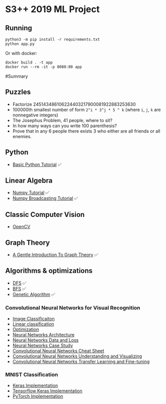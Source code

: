 # S3++ 2019 ML Project


## Running

```
python3 -m pip install -r requirements.txt
python app.py 
```

Or with docker:

```
docker build . -t app
docker run --rm -it -p 8080:80 app
```


#Summary

## Puzzles

- Factorize 245143486106224403217900081922883253630
- 100000th smallest number of form `2^i * 3^j * 5 ^ k` (where `i`, `j`, `k` are nonnegative integers)
- The Josephus Problem, 41 people, where to sit?
- In how many ways can you write 100 parenthesis?
- Prove that in any 6 people there exists 3 who either are all friends or all enemies. 

## Python

- [Basic Python Tutorial](http://cs231n.github.io/python-numpy-tutorial/#python) ✅

## Linear Algebra

- [Numpy Tutorial](http://cs231n.github.io/python-numpy-tutorial/#numpy) ✅
- [Numpy Broadcasting Tutorial](http://cs231n.github.io/python-numpy-tutorial/#numpy-broadcasting) ✅

## Classic Computer Vision

- [OpenCV](https://docs.opencv.org/3.0-beta/doc/py_tutorials/py_tutorials.html)

## Graph Theory

- [A Gentle Introduction To Graph Theory](https://medium.com/basecs/a-gentle-introduction-to-graph-theory-77969829ead8) ✅

## Algorithms & optimizations

- [DFS](https://www.geeksforgeeks.org/tree-traversals-inorder-preorder-and-postorder/) ✅
- [BFS](https://www.geeksforgeeks.org/level-order-tree-traversal/) ✅
- [Genetic Algorithm](https://blog.sicara.com/getting-started-genetic-algorithms-python-tutorial-81ffa1dd72f9) ✅

### Convolutional Neural Networks for Visual Recognition

- [Image Classificaiton](http://cs231n.github.io/classification/)
- [Linear classification](http://cs231n.github.io/linear-classify/)
- [Optimization](http://cs231n.github.io/optimization-1/)
- [Neural Networks Architecture](http://cs231n.github.io/neural-networks-1/)
- [Neural Networks Data and Loss](http://cs231n.github.io/neural-networks-2/)
- [Neural Networks Case Study](http://cs231n.github.io/neural-networks-case-study/)
- [Convolutional Neural Networks Cheat Sheet](http://cs231n.github.io/convolutional-networks/)
- [Convolutional Neural Networks Understanding and Visualizing](http://cs231n.github.io/understanding-cnn/)
- [Convolutional Neural Networks Transfer Learning and Fine-tuning](http://cs231n.github.io/transfer-learning/)


### MNIST Classification

- [Keras Implementation](https://keras.io/examples/mnist_cnn/)
- [Tensorflow Keras Implementation](https://www.tensorflow.org/beta/tutorials/keras/basic_classification)
- [PyTorch Implementation](https://github.com/pytorch/examples/blob/master/mnist/main.py)


 